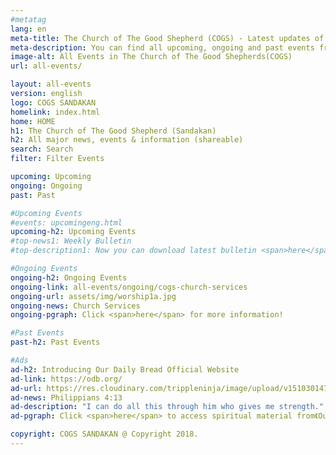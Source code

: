 ```yaml
---
#metatag
lang: en
meta-title: The Church of The Good Shepherd (COGS) - Latest updates of our Anglican church activities
meta-description: You can find all upcoming, ongoing and past events from our church(COGS) activities in sandakan
image-alt: All Events in The Church of The Good Shepherds(COGS)
url: all-events/

layout: all-events
version: english
logo: COGS SANDAKAN
homelink: index.html
home: HOME
h1: The Church of The Good Shepherd (Sandakan)
h2: All major news, events & information (shareable)
search: Search
filter: Filter Events

upcoming: Upcoming
ongoing: Ongoing
past: Past

#Upcoming Events
#events: upcomingeng.html
upcoming-h2: Upcoming Events
#top-news1: Weekly Bulletin
#top-description1: Now you can download latest bulletin <span>here</span>!

#Ongoing Events
ongoing-h2: Ongoing Events
ongoing-link: all-events/ongoing/cogs-church-services
ongoing-url: assets/img/worship1a.jpg
ongoing-news: Church Services
ongoing-pgraph: Click <span>here</span> for more information!

#Past Events
past-h2: Past Events

#Ads
ad-h2: Introducing Our Daily Bread Official Website
ad-link: https://odb.org/
ad-url: https://res.cloudinary.com/trippleninja/image/upload/v1510301472/Christmas/new_year1.jpg
ad-news: Philippians 4:13
ad-description: "I can do all this through him who gives me strength."
ad-pgraph: Click <span>here</span> to access spiritual material from《Our Daily Bread》 .

copyright: COGS SANDAKAN @ Copyright 2018.
---
```


